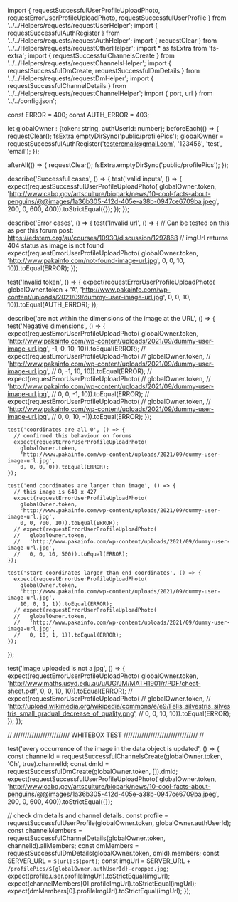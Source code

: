 import { requestSuccessfulUserProfileUploadPhoto, requestErrorUserProfileUploadPhoto, requestSuccessfulUserProfile } from '../../Helpers/requests/requestUserHelper';
import { requestSuccessfulAuthRegister } from '../../Helpers/requests/requestAuthHelper';
import { requestClear } from '../../Helpers/requests/requestOtherHelper';
import * as fsExtra from 'fs-extra';
import { requestSuccessfulChannelsCreate } from '../../Helpers/requests/requestChannelsHelper';
import { requestSuccessfulDmCreate, requestSuccessfulDmDetails } from '../../Helpers/requests/requestDmHelper';
import { requestSuccessfulChannelDetails } from '../../Helpers/requests/requestChannelHelper';
import { port, url } from '../../config.json';

const ERROR = 400;
const AUTH_ERROR = 403;

let globalOwner : {token: string, authUserId: number};
beforeEach(() => {
  requestClear();
  fsExtra.emptyDirSync('public/profilePics');
  globalOwner = requestSuccessfulAuthRegister('testeremail@gmail.com', '123456', 'test', 'email');
});

afterAll(() => {
  requestClear();
  fsExtra.emptyDirSync('public/profilePics');
});

describe('Successful cases', () => {
  test('valid inputs', () => {
    expect(requestSuccessfulUserProfileUploadPhoto(
      globalOwner.token,
      'http://www.cabq.gov/artsculture/biopark/news/10-cool-facts-about-penguins/@@images/1a36b305-412d-405e-a38b-0947ce6709ba.jpeg',
      200, 0, 600, 400)).toStrictEqual({});
  });
});

describe('Error cases', () => {
  test('Invalid url', () => {
    // Can be tested on this as per this forum post: https://edstem.org/au/courses/10930/discussion/1297868
    // imgUrl returns 404 status as image is not found
    expect(requestErrorUserProfileUploadPhoto(
      globalOwner.token,
      'http://www.pakainfo.com/not-found-image-url.jpg',
      0, 0, 10, 10)).toEqual(ERROR);
  });

  test('Invalid token', () => {
    expect(requestErrorUserProfileUploadPhoto(
      globalOwner.token + 'A',
      'http://www.pakainfo.com/wp-content/uploads/2021/09/dummy-user-image-url.jpg',
      0, 0, 10, 10)).toEqual(AUTH_ERROR);
  });

  describe('are not within the dimensions of the image at the URL', () => {
    test('Negative dimensions', () => {
      expect(requestErrorUserProfileUploadPhoto(
        globalOwner.token,
        'http://www.pakainfo.com/wp-content/uploads/2021/09/dummy-user-image-url.jpg',
        -1, 0, 10, 10)).toEqual(ERROR);
      // expect(requestErrorUserProfileUploadPhoto(
      //   globalOwner.token,
      //   'http://www.pakainfo.com/wp-content/uploads/2021/09/dummy-user-image-url.jpg',
      //   0, -1, 10, 10)).toEqual(ERROR);
      // expect(requestErrorUserProfileUploadPhoto(
      //   globalOwner.token,
      //   'http://www.pakainfo.com/wp-content/uploads/2021/09/dummy-user-image-url.jpg',
      //   0, 0, -1, 10)).toEqual(ERROR);
      // expect(requestErrorUserProfileUploadPhoto(
      //   globalOwner.token,
      //   'http://www.pakainfo.com/wp-content/uploads/2021/09/dummy-user-image-url.jpg',
      //   0, 0, 10, -1)).toEqual(ERROR);
    });

    test('coordinates are all 0', () => {
      // confirmed this behaviour on forums
      expect(requestErrorUserProfileUploadPhoto(
        globalOwner.token,
        'http://www.pakainfo.com/wp-content/uploads/2021/09/dummy-user-image-url.jpg',
        0, 0, 0, 0)).toEqual(ERROR);
    });

    test('end coordinates are larger than image', () => {
      // this image is 640 x 427
      expect(requestErrorUserProfileUploadPhoto(
        globalOwner.token,
        'http://www.pakainfo.com/wp-content/uploads/2021/09/dummy-user-image-url.jpg',
        0, 0, 700, 10)).toEqual(ERROR);
      // expect(requestErrorUserProfileUploadPhoto(
      //   globalOwner.token,
      //   'http://www.pakainfo.com/wp-content/uploads/2021/09/dummy-user-image-url.jpg',
      //   0, 0, 10, 500)).toEqual(ERROR);
    });

    test('start coordinates larger than end coordinates', () => {
      expect(requestErrorUserProfileUploadPhoto(
        globalOwner.token,
        'http://www.pakainfo.com/wp-content/uploads/2021/09/dummy-user-image-url.jpg',
        10, 0, 1, 1)).toEqual(ERROR);
      // expect(requestErrorUserProfileUploadPhoto(
      //   globalOwner.token,
      //   'http://www.pakainfo.com/wp-content/uploads/2021/09/dummy-user-image-url.jpg',
      //   0, 10, 1, 1)).toEqual(ERROR);
    });
  });

  test('image uploaded is not a jpg', () => {
    expect(requestErrorUserProfileUploadPhoto(
      globalOwner.token,
      'http://www.maths.usyd.edu.au/u/UG/JM/MATH1901/r/PDF/cheat-sheet.pdf',
      0, 0, 10, 10)).toEqual(ERROR);
    // expect(requestErrorUserProfileUploadPhoto(
    //   globalOwner.token,
    //   'http://upload.wikimedia.org/wikipedia/commons/e/e9/Felis_silvestris_silvestris_small_gradual_decrease_of_quality.png',
    //   0, 0, 10, 10)).toEqual(ERROR);
  });
});

// ///////////////////////// WHITEBOX TEST ///////////////////////////////// //

test('every occurrence of the image in the data object is updated', () => {
  const channelId = requestSuccessfulChannelsCreate(globalOwner.token, 'Ch', true).channelId;
  const dmId = requestSuccessfulDmCreate(globalOwner.token, []).dmId;
  expect(requestSuccessfulUserProfileUploadPhoto(
    globalOwner.token,
    'http://www.cabq.gov/artsculture/biopark/news/10-cool-facts-about-penguins/@@images/1a36b305-412d-405e-a38b-0947ce6709ba.jpeg',
    200, 0, 600, 400)).toStrictEqual({});

  // check dm details and channel details.
  const profile = requestSuccessfulUserProfile(globalOwner.token, globalOwner.authUserId);
  const channelMembers = requestSuccessfulChannelDetails(globalOwner.token, channelId).allMembers;
  const dmMembers = requestSuccessfulDmDetails(globalOwner.token, dmId).members;
  const SERVER_URL = `${url}:${port}`;
  const imgUrl = SERVER_URL + `/profilePics/${globalOwner.authUserId}-cropped.jpg`;
  expect(profile.user.profileImgUrl).toStrictEqual(imgUrl);
  expect(channelMembers[0].profileImgUrl).toStrictEqual(imgUrl);
  expect(dmMembers[0].profileImgUrl).toStrictEqual(imgUrl);
});
